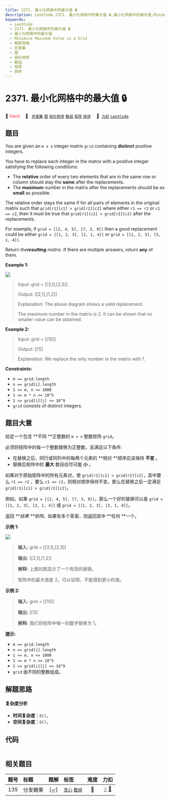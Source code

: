 ```yaml
---
title: 2371. 最小化网格中的最大值 🔒
description: LeetCode,2371. 最小化网格中的最大值 🔒,最小化网格中的最大值,Minimize Maximum Value in a Grid,解题思路,并查集,图,拓扑排序,数组,矩阵,排序
keywords:
  - LeetCode
  - 2371. 最小化网格中的最大值 🔒
  - 最小化网格中的最大值
  - Minimize Maximum Value in a Grid
  - 解题思路
  - 并查集
  - 图
  - 拓扑排序
  - 数组
  - 矩阵
  - 排序
---
```


# 2371. 最小化网格中的最大值 🔒

🔴 <font color=#ff334b>Hard</font>&emsp; 🔖&ensp; [`并查集`](/tag/union-find.md) [`图`](/tag/graph.md) [`拓扑排序`](/tag/topological-sort.md) [`数组`](/tag/array.md) [`矩阵`](/tag/matrix.md) [`排序`](/tag/sorting.md)&emsp; 🔗&ensp;[`力扣`](https://leetcode.cn/problems/minimize-maximum-value-in-a-grid) [`LeetCode`](https://leetcode.com/problems/minimize-maximum-value-in-a-grid)

## 题目

You are given an `m x n` integer matrix `grid` containing **distinct**
positive integers.

You have to replace each integer in the matrix with a positive integer
satisfying the following conditions:

  * The **relative** order of every two elements that are in the same row or column should stay the **same** after the replacements.
  * The **maximum** number in the matrix after the replacements should be as **small** as possible.

The relative order stays the same if for all pairs of elements in the original
matrix such that `grid[r1][c1] > grid[r2][c2]` where either `r1 == r2` or `c1
== c2`, then it must be true that `grid[r1][c1] > grid[r2][c2]` after the
replacements.

For example, if `grid = [[2, 4, 5], [7, 3, 9]]` then a good replacement could
be either `grid = [[1, 2, 3], [2, 1, 4]]` or `grid = [[1, 2, 3], [3, 1, 4]]`.

Return _the**resulting** matrix._ If there are multiple answers, return
**any** of them.



**Example 1:**

![](https://fastly.jsdelivr.net/gh/doocs/leetcode@main/solution/2300-2399/2371.Minimize%20Maximum%20Value%20in%20a%20Grid/images/grid2drawio.png)

> Input: grid = [[3,1],[2,5]]
> 
> Output: [[2,1],[1,2]]
> 
> Explanation: The above diagram shows a valid replacement.
> 
> The maximum number in the matrix is 2. It can be shown that no smaller value can be obtained.

**Example 2:**

> Input: grid = [[10]]
> 
> Output: [[1]]
> 
> Explanation: We replace the only number in the matrix with 1.

**Constraints:**

  * `m == grid.length`
  * `n == grid[i].length`
  * `1 <= m, n <= 1000`
  * `1 <= m * n <= 10^5`
  * `1 <= grid[i][j] <= 10^9`
  * `grid` consists of distinct integers.


## 题目大意

给定一个包含 **不同  **正整数的 `m × n` 整数矩阵 `grid`。

必须将矩阵中的每一个整数替换为正整数，且满足以下条件:

  * 在替换之后，同行或同列中的每两个元素的 **相对  **顺序应该保持 **不变** 。
  * 替换后矩阵中的 **最大** 数目应尽可能 **小** 。

如果对于原始矩阵中的所有元素对，使 `grid[r1][c1] > grid[r2][c2]`，其中要么 `r1 == r2` ，要么 `c1 ==
c2`，则相对顺序保持不变。那么在替换之后一定满足 `grid[r1][c1] > grid[r2][c2]`。

例如，如果 `grid = [[2, 4, 5], [7, 3, 9]]`，那么一个好的替换可以是 `grid = [[1, 2, 3], [2, 1,
4]]` 或 `grid = [[1, 2, 3], [3, 1, 4]]`。

返回 _**结果  **矩阵_。如果有多个答案，则返回其中 **任何  **一个。



**示例 1:**

![](https://fastly.jsdelivr.net/gh/doocs/leetcode@main/solution/2300-2399/2371.Minimize%20Maximum%20Value%20in%20a%20Grid/images/grid2drawio.png)

> 
> 
> 
> 
> 
> **输入:** grid = [[3,1],[2,5]]
> 
> **输出:** [[2,1],[1,2]]
> 
> **解释:** 上面的图显示了一个有效的替换。
> 
> 矩阵中的最大值是 2。可以证明，不能得到更小的值。
> 
> 

**示例 2:**

> 
> 
> 
> 
> 
> **输入:** grid = [[10]]
> 
> **输出:** [[1]]
> 
> **解释:** 我们将矩阵中唯一的数字替换为 1。
> 
> 



**提示:**

  * `m == grid.length`
  * `n == grid[i].length`
  * `1 <= m, n <= 1000`
  * `1 <= m * n <= 10^5`
  * `1 <= grid[i][j] <= 10^9`
  * `grid` 由不同的整数组成。


## 解题思路

#### 复杂度分析

- **时间复杂度**：`O()`，
- **空间复杂度**：`O()`，

## 代码

```javascript

```

## 相关题目

<!-- prettier-ignore -->
| 题号 | 标题 | 题解 | 标签 | 难度 | 力扣 |
| :------: | :------ | :------: | :------ | :------: | :------: |
| 135 | 分发糖果 | [[✓]](/problem/0135.md) |  [`贪心`](/tag/greedy.md) [`数组`](/tag/array.md) | 🔴 | [🀄️](https://leetcode.cn/problems/candy) [🔗](https://leetcode.com/problems/candy) |